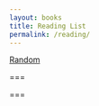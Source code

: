 ```yaml
---
layout: books
title: Reading List
permalink: /reading/
---
```


<script>
    var quotes = [
        '{% include quotes-eccl-i.html %}',
        '{% include quotes-solovyev-i.html %}'
    ];

    function random-quote-i() {
        var i = parseInt(Math.random() * quotes.length);
        location.href = quotes[i];
    }
</script>

<a href="#" onclick="random-quote-i();">Random</a>

===

<script>
    var quotes = [
        '{% include quotes-eccl-i.html %}',
        '{% include quotes-solovyev-i.html %}'
    ];

    function random-quote-i() {
        var i = parseInt(Math.random() * quotes.length);
        location.href = quotes[i];
        document.getElementById('quote-i').innerHTML
    }
</script>
       
<p id="quote-i"></p>

===

<script>
    var myArray = [
      "Ecclesiastes",
      "Solovyov"
    ];

    var randomItem = myArray[Math.floor(Math.random()*myArray.length)];

    document.body.innerHTML = randomItem;
</script>
